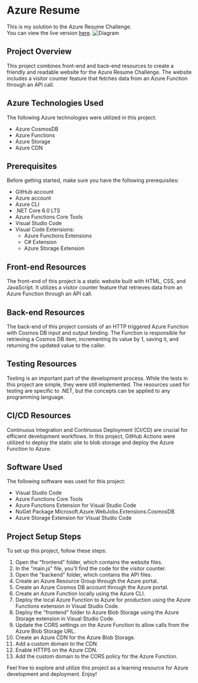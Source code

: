 # Azure Resume 
This is my solution to the Azure Resume Challenge.<br/>
You can view the live version [here](https://azureresumejd.azureedge.net).
![Diagram](https://i.imgur.com/BbestzP.png)
## Project Overview

This project combines front-end and back-end resources to create a friendly and readable website for the Azure Resume Challenge. The website includes a visitor counter feature that fetches data from an Azure Function through an API call.

## Azure Technologies Used

The following Azure technologies were utilized in this project:

- Azure CosmosDB
- Azure Functions
- Azure Storage
- Azure CDN

## Prerequisites

Before getting started, make sure you have the following prerequisites:

- GitHub account
- Azure account
- Azure CLI
- .NET Core 6.0 LTS
- Azure Functions Core Tools
- Visual Studio Code
- Visual Code Extensions:
  - Azure Functions Extensions
  - C# Extension
  - Azure Storage Extension

## Front-end Resources

The front-end of this project is a static website built with HTML, CSS, and JavaScript. It utilizes a visitor counter feature that retrieves data from an Azure Function through an API call. 

## Back-end Resources

The back-end of this project consists of an HTTP triggered Azure Function with Cosmos DB input and output binding. The Function is responsible for retrieving a Cosmos DB item, incrementing its value by 1, saving it, and returning the updated value to the caller. 

## Testing Resources

Testing is an important part of the development process. While the tests in this project are simple, they were still implemented. The resources used for testing are specific to .NET, but the concepts can be applied to any programming language.

## CI/CD Resources

Continuous Integration and Continuous Deployment (CI/CD) are crucial for efficient development workflows. In this project, GitHub Actions were utilized to deploy the static site to blob storage and deploy the Azure Function to Azure.

## Software Used

The following software was used for this project:

- Visual Studio Code
- Azure Functions Core Tools
- Azure Functions Extension for Visual Studio Code
- NuGet Package Microsoft.Azure.WebJobs.Extensions.CosmosDB
- Azure Storage Extension for Visual Studio Code

## Project Setup Steps

To set up this project, follow these steps:

1. Open the "frontend" folder, which contains the website files.
2. In the "main.js" file, you'll find the code for the visitor counter.
3. Open the "backend" folder, which contains the API files.
4. Create an Azure Resource Group through the Azure portal.
5. Create an Azure Cosmos DB account through the Azure portal.
6. Create an Azure Function locally using the Azure CLI.
7. Deploy the local Azure Function to Azure for production using the Azure Functions extension in Visual Studio Code.
8. Deploy the "frontend" folder to Azure Blob Storage using the Azure Storage extension in Visual Studio Code.
9. Update the CORS settings on the Azure Function to allow calls from the Azure Blob Storage URL.
10. Create an Azure CDN for the Azure Blob Storage.
11. Add a custom domain to the CDN.
12. Enable HTTPS on the Azure CDN.
13. Add the custom domain to the CORS policy for the Azure Function.

Feel free to explore and utilize this project as a learning resource for Azure development and deployment. Enjoy!
